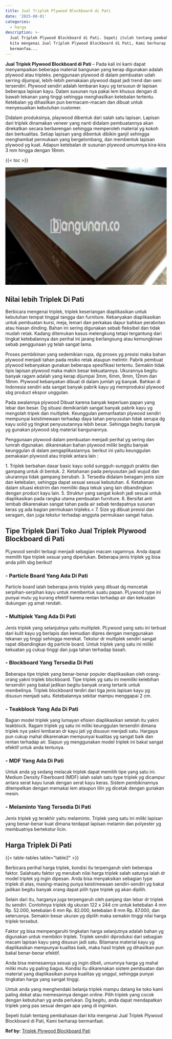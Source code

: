 ```yaml
---
title: Jual Triplek Plywood Blockboard di Pati
date: '2025-08-01'
categories:
  - harga
description: >-
  Jual Triplek Plywood Blockboard di Pati. Sepeti itulah tentang pembahasan dari
  kita mengenai Jual Triplek Plywood Blockboard di Pati, Kami berharap
  bermanfaa...
---
```


**Jual Triplek Plywood Blockboard di Pati** – Pada kali ini kami dapat menyampaikan beberapa material bangunan yang kerap digunakan adalah plywood atau tripleks. penggunaan plywood di dalam pembuatan udah serring dijumpai, lebih-lebih pemakaian plywood dapat jadi trend dan seni tersendiri. Plywood sendiri adalah lembaran kayu yg tersusun dr lapisan beberapa lapisan kayu. Dalam susunan nya pakai lem khusus dengan di bawah tekanan yang tinggi sehingga menghasilkan ketebalan tertentu. Ketebalan yg dihasilkan pun bermacam-macam dan dibuat untuk menyesuaikan kebutuhan customer.

Didalam produksinya, playwood dibentuk dari salah satu lapisan. Lapisan dari triplek dinamakan veneer yang nanti didalam pembuatannya akan direkatkan secara berbarengan sehingga memperoleh material yg kokoh dan berkualitas. Setiap lapisan yang dibentuk dibikin ganjil sehingga menghambat permukaan yang bergelombang, dan membentuk lapisan plywood yg kuat. Adapun ketebalan dr susunan plywood umumnya kira-kira 3 mm hingga dengan 18mm.

{{< toc >}}

![Jual Triplek Plywood Blockboard di Pati](/images/jual-triplek-murah-31.png)

## Nilai lebih Triplek Di Pati

Berbicara mengenai triplek, triplek keseriangan diaplikasikan untuk kebutuhan tempat tinggal tangga dan furniture. Kebanyakan diaplikasikan untuk pembuatan kursi, meja, lemari dan perkakas dapur bahkan perabotan atau hiasan dinding. Bahan ini sering digunakan sebab fleksibel dan tidak mudah retak. Kadang ditemukan kasus melengkung tetapi tergantung dari tingkat ketebalannya dan perihal ini jarang berlangsung atau kemungkinan sebab penggunaan yg telah sangat lama.

Proses pembikinan yang sedemikian rupa, dg proses yg presisi maka bahan plywood menjadi tahan pada resiko retak ataupun melintir. Pabrik pembuat plywood kebanyakan gunakan beberapa spesifikasi tertentu. Semakin tidak tipis lapisan plywood maka makin besar kekuatannya. Ukurannya begitu banyak ragam adalah yang kerap dijumpai 3mm, 6mm, 9mm, 12mm dan 18mm. Plywood kebanyakan dibuat di dalam jumlah yg banyak. Bahkan di Indonesia sendiri ada sangat banyak pabrik kayu yg memproduksi plywood sbg product ekspor unggulan.

Pada awalannya plywood Dibuat karena banyak keperluan papan yang lebar dan besar. Dg situasi demikianlah sangat banyak pabrik kayu yg mengolah tripek dan multiplek. Keunggulan pemanfaatan plywood sendiri mempunyai keistimewaan terhadap daya tahan penyusutan tidak serupa dg kayu solid yg tingkat penyusutannya lebih besar. Sehingga begitu banyak yg gunakan plywood sbg material bangunannya.

Penggunaan plywood dalam pembuatan menjadi perihal yg sering dan lumrah digunakan. dikarenakan bahan plywood miliki begitu banyak keunggulan di dalam pengaplikasiannya. berikut ini yaitu keunggulan pemakaian plywood atau triplek antara lain :

1\. Triplek berbahan dasar basic kayu solid sungguh-sungguh praktis dan gampang untuk di bentuk. 2. Ketahanan pada penyusutan jadi wujud dan ukurannya tidak gampang berubah. 3. Tersedia didalam beragam jenis size dan ketebalan, sehingga dapat sesuai sesuai kebutuhan. 4. Ketahanan dalam situasi ekstrim dan memiliki daya tekuk yang lain dibandingkan dengan product kayu lain. 5. Struktur yang sangat kokoh jadi sesuai untuk diaplikasikan pada rangka utama pembuatan furniture. 6. Bersifat anti lembab dikarenakan sangat tahan pada air sebab terdapatnya susunan keras yg ada bagian permukaan tripleks.< 7. Size yg dibuat presisi dan seragam, dan juga tekstur terhadap anggota permukaan sangat halus.

## Tipe Triplek Dari Toko Jual Triplek Plywood Blockboard di Pati

PLywood sendiri terbagi menjadi sebagian macam ragamnya. Anda dapat memilih tipe triplek sesuai yang diperlukan. Beberapa jenis triplek yg bisa anda pilih sbg berikut!

### \- Particle Board Yang Ada Di Pati

Particle board ialah beberapa jenis triplek yang dibuat dg mencetak serpihan-serpihan kayu untuk membentuk suatu papan. PLywood type ini punyai mutu yg kurang efektif karena rentan terhadap air dan kekuatan dukungan yg amat rendah.

### \- Multiplek Yang Ada Di Pati

Jenis triplek yang selanjutnya yaitu multiplek. PLywood yang satu ini terbuat dari kulit kayu yg berlapis dan kemudian dipres dengan menggunakan tekanan yg tinggi sehingga merekat. Tekstur dr multiplek sendiri sangat rapat dibandingkan dg particle board. Untuk triplek yang satu ini miliki kekuatan yg cukup tinggi dan juga tahan terhadap basah.

### \- Blockboard Yang Tersedia Di Pati

Beberapa tipe triplek yang benar-benar populer diaplikasikan oleh orang-orang yakni triplek blockboard. Tipe triplek yg satu ini memiliki kelebihan tersendiri yang bakal jadikan begitu banyak orang tertarik untuk membelinya. Triplek blockboard terdiri dari tiga jenis lapisan kayu yg disusun menjadi satu. Ketebalannya sekitar mampu menggapai 2 cm.

### \- Teakblock Yang Ada Di Pati

Bagian model triplek yang lumayan efisien diaplikasikan setelah itu yakni teakblock. Ragam triplek yg satu ini miliki keunggulan tersendiri dimana triplek nya yakni lembaran dr kayu jati yg disusun menjadi satu. Hargaya pun cukup mahal dikarenakan mempunyai kualitas yg sangat baik dan rentan terhadap air. Siapun yg menggunakan model triplek ini bakal sangat efektif untuk anda tentunya.

### \- MDF Yang Ada Di Pati

Untuk anda yg sedang melacak triplek dapat memilih tipe yang satu ini. Medium Density Fiberboard (MDF) ialah salah satu type triplek yg dicampur antara serat kayu lunak dengan serat kayu keras. Sistem pembikinannya ditempelkan dengan memakai lem ataupun lilin yg dicetak dengan gunakan mesin.

### \- Melaminto Yang Tersedia Di Pati

Jenis triplek yg terakhir yaitu melaminto. Triplek yang satu ini miliki lapisan yang benar-benar kuat dimana terdapat lapisan melamin dan polyester yg membuatnya bertekstur licin.

## Harga Triplek Di Pati

{{< table-tables table="table2" >}}

Berbicara perihal harga triplek, kondisi itu terpengaruh oleh beberapa faktor. Salahsatu faktor yg merubah nilai harga triplek salah satunya ialah dr model triplek yg ingin dipesan. Anda bisa menyaksikan sebagian type triplek di atas, masing-masing punya keistimewaan sendiri-sendiri yg bakal jadikan begitu banyak orang dapat pilih type triplek yg akan dipilih.

Selain dari itu, harganya juga terpengaruh oleh panjang dan lebar dr triplek itu sendiri. Contohnya triplek dg ukuran 122 x 244 cm untuk ketebalan 4 mm Rp. 52.000, ketebalan 6 mm Rp. 82.000, ketebalan 8 mm Rp. 87.000, dan seterusnya. Semakin besar ukuran yg dipilih maka semakin tinggi nilai harga triplek tersebut.

Faktor yg bisa mempengaruhi tingkatan harga selanjutnya adalah bahan yg digunakan untuk membikin triplek. Triplek sendiri diproduksi dari sebagian macam lapisan kayu yang disusun jadi satu. Bilamana material kayu yg diaplikasikan mempunyai kualitas baik, maka hasil triplek yg dihasilkan pun bakal benar-benar efektif.

Anda bisa memesannya sesuai yg ingin dibeli, umumnya harga yg mahal miliki mutu yg paling bagus. Kondisi itu dikarenakan sistem pembuatan dan material yang diaplikasikan punya kualitas yg unggul, sehingga punyai tingkatan harga yang sangat tinggi.

Untuk anda yang menghendaki belanja triplek mampu datang ke toko kami paling dekat atau memesannya dengan online. Pilih triplek yang cocok dengan kebutuhan yg anda perlukan. Dg begitu, anda dapat mendapatkan triplek yang pas sesuai dengan apa yang di inginkan.

Sepeti itulah tentang pembahasan dari kita mengenai Jual Triplek Plywood Blockboard di Pati, Kami berharap bermanfaat.

**Ref by:** [Triplek Plywood Blockboard Pati](https://id.wikipedia.org/wiki/Triplek)

